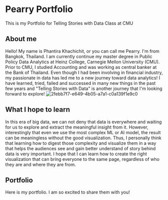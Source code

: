 # Pearry Portfolio
This is my Portfolio for Telling Stories with Data Class at CMU
## About me
Hello! My name is Phantira Khachichit, or you can call me Pearry. I'm from Bangkok, Thailand. I am currently continue my master degree in Public Policy Data Analytics at Heinz College, Carnegie Mellon University (CMU). Prior to CMU, I studied Accounting and was working as central banker at the Bank of Thailand. Even though I had been involving in financial industry, my passionate in data has led me to a new journey toward data analytics! I have learned, tried, failed and successed in many new things in the past few years and "Telling Stories with Data" is another journey that I'm looking forward to explore! 
![2febb7f7-e649-4b05-a7a1-c0a139f1e9c0](https://user-images.githubusercontent.com/67538479/213560625-77f08b5e-c312-4bac-8069-48aeaee58ebf.jpg)
## What I hope to learn
In this era of big data, we can not deny that data is everywhere and waiting for us to explore and extract the meaningful insight from it. However, interestingly that even we use the most complex ML or AI model, the result can be meaningless without the good visualization. Thus, I personally think that learning how to digest those complexity and visualize them in a way that helps the audiences see and gain better understand of story behind data is very important. I hope that I can learn how to create the right visualization that can bring everyone to the same page, regardless of who they are and where they are from.
## Portfolio
Here is my portfolio. I am so excited to share them with you!

